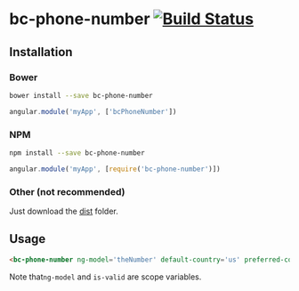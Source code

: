 # bc-phone-number [![Build Status](https://travis-ci.org/Ahimta/bc-phone-number.svg?branch=master)](https://travis-ci.org/Ahimta/bc-phone-number)

## Installation

### Bower
```bash
bower install --save bc-phone-number
```
```js
angular.module('myApp', ['bcPhoneNumber'])
```

### NPM
```bash
npm install --save bc-phone-number
```
```js
angular.module('myApp', [require('bc-phone-number')])
```

### Other (not recommended)
Just download the [dist](https://github.com/Ahimta/bc-phone-number/tree/master/dist) folder.

## Usage
```html
<bc-phone-number ng-model='theNumber' default-country='us' preferred-countries='us gb ca' is-valid='isValid'></bc-phone-number>
```

Note that`ng-model` and `is-valid` are scope variables.
